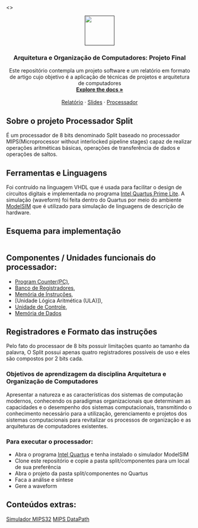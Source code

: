 <>
<br />
<p align="center">
  <a href="">
    <img src="https://user-images.githubusercontent.com/49700354/114078715-a61b2f00-987f-11eb-8eef-6fd7cfc17d33.png" alt="" width="80" height="80">
  </a>

  <h3 align="center">Arquitetura e Organização de Computadores: Projeto Final</h3>
  
  <p align="center">
    Este repositório contempla um projeto software e um relatório em formato de artigo cujo objetivo é a aplicação de técnicas de projetos e arquitetura de computadores
    <br />
    <a href=""><strong>Explore the docs »</strong></a>
    <br />
    <br />
    <a href="">Relatório</a>
    ·
    <a href="">Slides</a>
    ·
    <a href="">Processador</a>
  </p>
</p>

<!-- ABOUT THE PROJECT -->
## Sobre o projeto Processador Split
É um processador de 8 bits denominado Split baseado no processador MIPS(Microprocessor without interlocked pipeline stages) capaz de realizar operações aritméticas básicas, operações de transferência de dados e operações de saltos.

## Ferramentas e Linguagens
Foi contruído na linguagem VHDL que é usada para facilitar o design de circuitos digitais e implementada no programa [Intel Quartus Prime Lite](https://fpgasoftware.intel.com/?edition=lite). A simulação (waveform) foi feita dentro do Quartus por meio do ambiente [ModelSIM](https://www.intel.com.br/content/www/br/pt/software/programmable/quartus-prime/model-sim.html) que é utilizado para simulação de linguagens de descrição de hardware.


## Esquema para implementação
<p align="center">
  <a href="">
    <img src=>
  </a>

  ## Componentes / Unidades funcionais do processador:
 * [Program Counter(PC)](), 
 * [Banco de Registradores](), 
 * [Memória de Instruções](), 
 * [Unidade Lógica Aritmética (ULA)]), 
 * [Unidade de Controle](),
 * [Memória de Dados]()  


  ## Registradores e Formato das instruções 
 Pelo fato do processaor de 8 bits possuir limitações quanto ao tamanho da palavra, O Split possui apenas quatro registradores possíveis de uso e eles são compostos por 2 bits cada. 

### Objetivos de aprendizagem da disciplina Arquitetura e Organização de Computadores
Apresentar a natureza e as características dos sistemas de computação modernos, conhecendo os paradigmas organizacionais que determinam as capacidades e o desempenho dos sistemas computacionais, transmitindo o conhecimento necessário para a utilização, gerenciamento e projetos dos sistemas computacionais para revitalizar os processos de organização e as arquiteturas de computadores existentes.

### Para executar o processador:
* Abra o programa [Intel Quartus]() e tenha instalado o simulador ModelSIM
* Clone este repositório e copie a pasta split/componentes para um local de sua preferência
* Abra o projeto da pasta split/componentes no Quartus
* Faca a análise e síntese
* Gere a waveform
  
## Conteúdos extras:
[Simulador MIPS32]()
[MIPS DataPath]()

